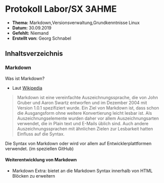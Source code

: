 # Protokoll Labor/SX 3AHME

* **Thema:** Markdown,Versionsverwaltung,Grundkenntnisse Linux
* **Datum:** 30.09.2019
* **Gefehlt:** Niemand
* **Erstellt von:** Georg Schnabel

## Inhaltsverzeichnis


### Markdown
Was ist Markdown?
* Laut [Wikipedia](https://de.wikipedia.org/wiki/Markdown)
>Markdown ist eine vereinfachte Auszeichnungssprache, die von John Gruber und Aaron Swartz entworfen und im Dezember 2004 mit Version 1.0.1 spezifiziert wurde. Ein Ziel von Markdown ist, dass schon die Ausgangsform ohne weitere Konvertierung leicht lesbar ist. Als Auszeichnungselemente wurden daher vor allem Auszeichnungsarten verwendet, die in Plain text und E-Mails üblich sind. Auch andere Auszeichnungssprachen mit ähnlichen Zielen zur Lesbarkeit hatten Einfluss auf die Syntax.

Die Syntax von Markdown oder wird vor allem auf Entwicklerplattformen verwendet. (im speziellen GitHub)

#### Weiterentwicklung von Markdown
* Markdown Extra: bietet an die Markdown Syntax innerhalb von HTML Blöcken zu erweitern

